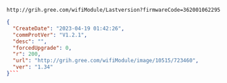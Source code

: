 `http://grih.gree.com/wifiModule/Lastversion?firmwareCode=362001062295`

```json
{
  "CreateDate": "2023-04-19 01:42:26",
  "commProtVer": "V1.2.1",
  "desc": "",
  "forcedUpgrade": 0,
  "r": 200,
  "url": "http://grih.gree.com/wifiModule/image/10515/723460",
  "ver": "1.34"
}```